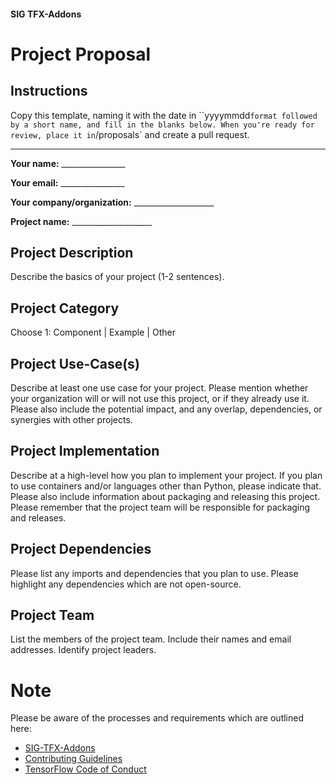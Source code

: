 #### SIG TFX-Addons
# Project Proposal
## Instructions
Copy this template, naming it with the date in ``yyyymmdd` format followed by a short name, and fill in the blanks below.
When you're ready for review, place it in `/proposals` and create a pull request.

---

**Your name:** ________________

**Your email:** ________________

**Your company/organization:** ____________________

**Project name:** ____________________

## Project Description
Describe the basics of your project (1-2 sentences).

## Project Category
Choose 1: Component | Example | Other

## Project Use-Case(s)
Describe at least one use case for your project. Please mention whether your organization will or will not use this project, or if
they already use it. Please also include the potential impact, and any overlap, dependencies, or synergies with other projects.

## Project Implementation
Describe at a high-level how you plan to implement your project. If you plan to use containers and/or languages other than Python,
please indicate that. Please also include information about packaging and releasing this project. Please remember that the project
team will be responsible for packaging and releases.

## Project Dependencies
Please list any imports and dependencies that you plan to use.  Please
highlight any dependencies which are not open-source.

## Project Team
List the members of the project team.  Include their names and email addresses. Identify project
leaders.

# Note
Please be aware of the processes and requirements which are outlined here:

* [SIG-TFX-Addons](https://github.com/tensorflow/tfx-addons)
* [Contributing Guidelines](https://github.com/tensorflow/tfx-addons/blob/main/CONTRIBUTING.md)
* [TensorFlow Code of Conduct](https://github.com/tensorflow/tfx-addons/blob/main/CODE_OF_CONDUCT.md)